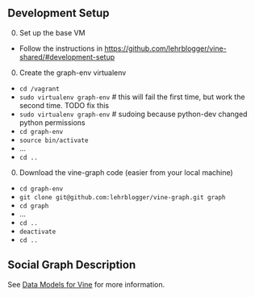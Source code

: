 Development Setup
----------
0. Set up the base VM
  * Follow the instructions in https://github.com/lehrblogger/vine-shared/#development-setup
0. Create the graph-env virtualenv
  * `cd /vagrant`
  * `sudo virtualenv graph-env`  # this will fail the first time, but work the second time. TODO fix this
  * `sudo virtualenv graph-env`  # sudoing because python-dev changed python permissions
  * `cd graph-env`
  * `source bin/activate`
  * ...
  * `cd ..`
0. Download the vine-graph code (easier from your local machine)
  * `cd graph-env`
  * `git clone git@github.com:lehrblogger/vine-graph.git graph`
  * `cd graph`
  * ...
  * `cd ..`
  * `deactivate`
  * `cd ..`

Social Graph Description
----------
See [Data Models for Vine](https://docs.google.com/document/d/1MVF3_4WhT9_3okjllc4f9tfV9scTDVJ2bn8ilk1cJkU/edit) for more information.
